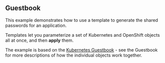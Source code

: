 ## Guestbook

This example demonstrates how to use a template to generate the shared passwords for an application.

Templates let you parameterize a set of Kubernetes and OpenShift objects all at once, and then **apply** them.

The example is based on the [Kubernetes Guestbook](https://github.com/GoogleCloudPlatform/kubernetes/blob/master/examples/guestbook/README.md) - see the Guestbook for more descriptions of how the individual objects work together.